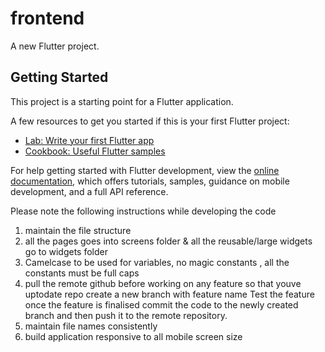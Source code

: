 # frontend

A new Flutter project.

## Getting Started

This project is a starting point for a Flutter application.

A few resources to get you started if this is your first Flutter project:

- [Lab: Write your first Flutter app](https://docs.flutter.dev/get-started/codelab)
- [Cookbook: Useful Flutter samples](https://docs.flutter.dev/cookbook)

For help getting started with Flutter development, view the
[online documentation](https://docs.flutter.dev/), which offers tutorials,
samples, guidance on mobile development, and a full API reference.



Please note the following instructions while developing the code
1) maintain the file structure 
2) all the pages goes into screens folder & all the reusable/large widgets go to widgets folder
3) Camelcase to be used for variables, no magic constants , all the constants must be full caps
4) pull the remote github before working on any feature so that youve uptodate repo
   create a new branch with feature name 
   Test the feature 
   once the feature is finalised commit the code to the newly created branch and then push it to the remote repository.
5) maintain file names consistently
6) build application responsive to all mobile screen size
